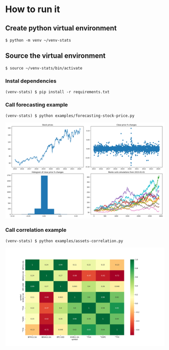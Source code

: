 # How to run it

## Create python virtual environment
```
$ python -m venv ~/venv-stats
```

## Source the virtual environment 
```
$ source ~/venv-stats/bin/activate
```

### Instal dependencies
```
(venv-stats) $ pip install -r requirements.txt
```

### Call forecasting example
```
(venv-stats) $ python examples/forecasting-stock-price.py 
```

![Forrcasting example output](doc/forecasting.png "Forecasting example")

### Call correlation example
```
(venv-stats) $ python examples/assets-correlation.py
```

![Correlation example output](doc/correlation.png "Correlation example")

